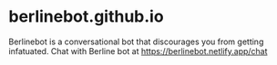 # berlinebot.github.io
Berlinebot is a conversational bot that discourages you from getting infatuated. Chat with Berline bot at https://berlinebot.netlify.app/chat 
